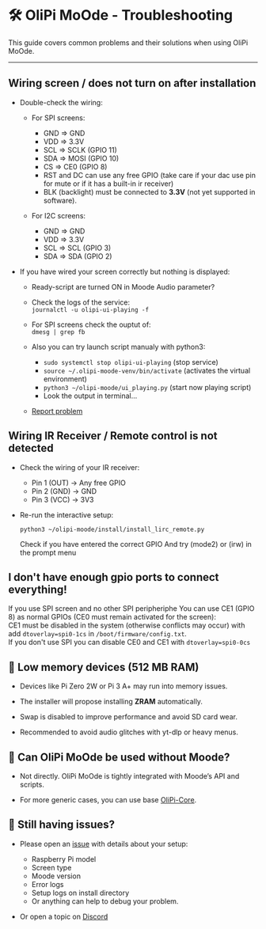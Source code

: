 # 🛠️ OliPi MoOde - Troubleshooting

This guide covers common problems and their solutions when using OliPi MoOde.

---

## Wiring screen / does not turn on after installation

- Double-check the wiring:
  - For SPI screens:
    - GND => GND
    - VDD => 3.3V
    - SCL => SCLK (GPIO 11)
    - SDA => MOSI (GPIO 10)
    - CS  => CE0  (GPIO 8)
    - RST and DC can use any free GPIO (take care if your dac use pin for mute or if it has a built-in ir receiver)
    - BLK (backlight) must be connected to **3.3V** (not yet supported in software).
          
  - For I2C screens:
    - GND => GND
    - VDD => 3.3V
    - SCL => SCL (GPIO 3)
    - SDA => SDA (GPIO 2)

- If you have wired your screen correctly but nothing is displayed:
    - Ready-script are turned ON in Moode Audio parameter?
    - Check the logs of the service:   
      `journalctl -u olipi-ui-playing -f`

    - For SPI screens check the ouptut of:  
      `dmesg | grep fb`

    - Also you can try launch script manualy with python3:
        - `sudo systemctl stop olipi-ui-playing` (stop service)
        - `source ~/.olipi-moode-venv/bin/activate` (activates the virtual environment)
        - `python3 ~/olipi-moode/ui_playing.py` (start now playing script)
        - Look the output in terminal...
    - [Report problem](#-still-having-issues)

## Wiring IR Receiver / Remote control is not detected

- Check the wiring of your IR receiver:
    - Pin 1 (OUT) → Any free GPIO
    - Pin 2 (GND) → GND 
    - Pin 3 (VCC) → 3V3

- Re-run the interactive setup:
  
  `python3 ~/olipi-moode/install/install_lirc_remote.py`
  
  Check if you have entered the correct GPIO And try (mode2) or (irw) in the prompt menu

## I don't have enough gpio ports to connect everything!

If you use SPI screen and no other SPI peripheriphe You can use CE1 (GPIO 8) as normal GPIOs (CE0 must remain activated for the screen):  
CE1 must be disabled in the system (otherwise conflicts may occur) with add `dtoverlay=spi0-1cs` in `/boot/firmware/config.txt`.  
If you don't use SPI you can disable CE0 and CE1 with `dtoverlay=spi0-0cs`

## 🔹 Low memory devices (512 MB RAM)

- Devices like Pi Zero 2W or Pi 3 A+ may run into memory issues.

- The installer will propose installing **ZRAM** automatically.

- Swap is disabled to improve performance and avoid SD card wear.

- Recommended to avoid audio glitches with yt-dlp or heavy menus.



## 🔹 Can OliPi MoOde be used without Moode?

- Not directly. OliPi MoOde is tightly integrated with Moode’s API and scripts.

- For more generic cases, you can use base [OliPi-Core](https://github.com/OliPi-Project/olipi-core).



## 🔹 Still having issues?

- Please open an [issue](https://github.com/OliPi-Project/olipi-moode/issues) with details about your setup: 
  - Raspberry Pi model 
  - Screen type 
  - Moode version 
  - Error logs
  - Setup logs on install directory
  - Or anything can help to debug your problem.

- Or open a topic on [Discord](https://discord.gg/pku67XsFEE)
